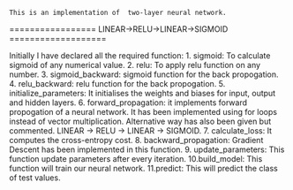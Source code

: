     This is an implementation of  two-layer neural network.
================= LINEAR->RELU->LINEAR->SIGMOID ===================

Initially I have declared all the required function:
    1. sigmoid: To calculate sigmoid of any numerical value.
    2. relu: To apply relu function on any number.
    3. sigmoid_backward: sigmoid function for the back propogation.
    4. relu_backward: relu function for the back propogation.
    5. initialize_parameters: It initialises the weights and biases for input, output and hidden layers.
    6. forward_propagation: it implements forward propogation of a neural network. It has been implemented 
       using for loops instead of vector multiplication. Alternative way has also been given but commented.
       LINEAR -> RELU -> LINEAR -> SIGMOID. 
    7. calculate_loss: It computes the cross-entropy cost.
    8. backward_propagation: Gradient Descent has been implemented in this function.
    9. update_parameters: This function update parameters after every iteration.
    10.build_model: This function will train our neural network.
    11.predict: This will predict the class of test values.
